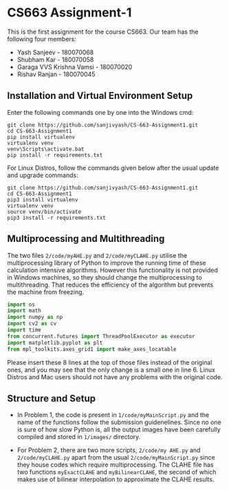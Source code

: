 # CS663 Assignment-1

This is the first assignment for the course CS663. Our team has the following four members:
- Yash Sanjeev - 180070068
- Shubham Kar - 180070058
- Garaga VVS Krishna Vamsi -  180070020
- Rishav Ranjan - 180070045

## Installation and Virtual Environment Setup

Enter the following commands one by one into the Windows cmd:

```
git clone https://github.com/sanjivyash/CS-663-Assignment1.git
cd CS-663-Assignment1
pip install virtualenv
virtualenv venv
venv\Scripts\activate.bat
pip install -r requirements.txt
```

For Linux Distros, follow the commands given below after the usual update and upgrade commands:

```
git clone https://github.com/sanjivyash/CS-663-Assignment1.git
cd CS-663-Assignment1
pip3 install virtualenv
virtualenv venv
source venv/bin/activate
pip3 install -r requirements.txt
```

## Multiprocessing and Multithreading

The two files ```2/code/myAHE.py``` and ```2/code/myCLAHE.py``` utilise the multiprocessing library of Python to improve the running time of these calculation intensive algorithms. 
However this functionality is not provided in Windows machines, so they should change the multiprocessing to multithreading. That reduces the efficiency of the algorithm but prevents the machine from freezing.

```python
import os
import math
import numpy as np 
import cv2 as cv
import time
from concurrent.futures import ThreadPoolExecutor as executor
import matplotlib.pyplot as plt 
from mpl_toolkits.axes_grid1 import make_axes_locatable
```
Please insert these 8 lines at the top of those files instead of the original ones, and you may see that the only change is a small one in line 6.
Linux Distros and Mac users should not have any problems with the original code.

## Structure and Setup

- In Problem 1, the code is present in ```1/code/myMainScript.py``` and the name of the functions follow the submission guidenelines. Since no one is sure of how slow Python is, all the output images have been carefully compiled and stored in ```1/images/``` directory.

- For Problem 2, there are two more scripts, ```2/code/my AHE.py``` and ```2/code/myCLAHE.py``` apart from the usual ```2/code/myMainScript.py``` since they house codes which require multiprocessing. The CLAHE file has two functions ```myExactCLAHE``` and ```myBilinearCLAHE```, the second of which makes use of bilinear interpolation to approximate the CLAHE results.   
